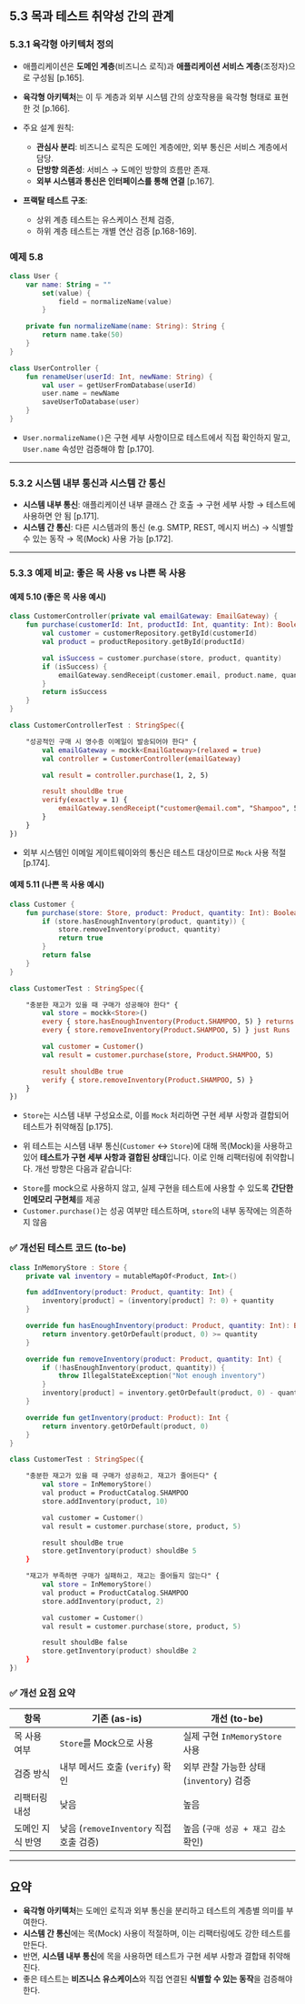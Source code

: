 ## 5.3 목과 테스트 취약성 간의 관계

### 5.3.1 육각형 아키텍처 정의

* 애플리케이션은 **도메인 계층**(비즈니스 로직)과 **애플리케이션 서비스 계층**(조정자)으로 구성됨 \[p.165].
* **육각형 아키텍처**는 이 두 계층과 외부 시스템 간의 상호작용을 육각형 형태로 표현한 것 \[p.166].
* 주요 설계 원칙:

  * **관심사 분리**: 비즈니스 로직은 도메인 계층에만, 외부 통신은 서비스 계층에서 담당.
  * **단방향 의존성**: 서비스 → 도메인 방향의 흐름만 존재.
  * **외부 시스템과 통신은 인터페이스를 통해 연결** \[p.167].
* **프랙탈 테스트 구조**:

  * 상위 계층 테스트는 유스케이스 전체 검증,
  * 하위 계층 테스트는 개별 연산 검증 \[p.168-169].

### 예제 5.8

```kotlin
class User {
    var name: String = ""
        set(value) {
            field = normalizeName(value)
        }

    private fun normalizeName(name: String): String {
        return name.take(50)
    }
}

class UserController {
    fun renameUser(userId: Int, newName: String) {
        val user = getUserFromDatabase(userId)
        user.name = newName
        saveUserToDatabase(user)
    }
}
```

* `User.normalizeName()`은 구현 세부 사항이므로 테스트에서 직접 확인하지 말고, `User.name` 속성만 검증해야 함 \[p.170].

---

### 5.3.2 시스템 내부 통신과 시스템 간 통신

* **시스템 내부 통신**: 애플리케이션 내부 클래스 간 호출 → 구현 세부 사항 → 테스트에 사용하면 안 됨 \[p.171].
* **시스템 간 통신**: 다른 시스템과의 통신 (e.g. SMTP, REST, 메시지 버스) → 식별할 수 있는 동작 → 목(Mock) 사용 가능 \[p.172].

---

### 5.3.3 예제 비교: 좋은 목 사용 vs 나쁜 목 사용

#### 예제 5.10 (좋은 목 사용 예시)

```kotlin
class CustomerController(private val emailGateway: EmailGateway) {
    fun purchase(customerId: Int, productId: Int, quantity: Int): Boolean {
        val customer = customerRepository.getById(customerId)
        val product = productRepository.getById(productId)

        val isSuccess = customer.purchase(store, product, quantity)
        if (isSuccess) {
            emailGateway.sendReceipt(customer.email, product.name, quantity)
        }
        return isSuccess
    }
}
```

```kotlin
class CustomerControllerTest : StringSpec({

    "성공적인 구매 시 영수증 이메일이 발송되어야 한다" {
        val emailGateway = mockk<EmailGateway>(relaxed = true)
        val controller = CustomerController(emailGateway)

        val result = controller.purchase(1, 2, 5)

        result shouldBe true
        verify(exactly = 1) {
            emailGateway.sendReceipt("customer@email.com", "Shampoo", 5)
        }
    }
})
```

* 외부 시스템인 이메일 게이트웨이와의 통신은 테스트 대상이므로 `Mock` 사용 적절 \[p.174].

#### 예제 5.11 (나쁜 목 사용 예시)

```kotlin
class Customer {
    fun purchase(store: Store, product: Product, quantity: Int): Boolean {
        if (store.hasEnoughInventory(product, quantity)) {
            store.removeInventory(product, quantity)
            return true
        }
        return false
    }
}
```

```kotlin
class CustomerTest : StringSpec({

    "충분한 재고가 있을 때 구매가 성공해야 한다" {
        val store = mockk<Store>()
        every { store.hasEnoughInventory(Product.SHAMPOO, 5) } returns true
        every { store.removeInventory(Product.SHAMPOO, 5) } just Runs

        val customer = Customer()
        val result = customer.purchase(store, Product.SHAMPOO, 5)

        result shouldBe true
        verify { store.removeInventory(Product.SHAMPOO, 5) }
    }
})
```

* `Store`는 시스템 내부 구성요소로, 이를 `Mock` 처리하면 구현 세부 사항과 결합되어 테스트가 취약해짐 \[p.175].

- 위 테스트는 시스템 내부 통신(`Customer` ↔ `Store`)에 대해 목(Mock)을 사용하고 있어 **테스트가 구현 세부 사항과 결합된 상태**입니다. 이로 인해 리팩터링에 취약합니다.
개선 방향은 다음과 같습니다:

* `Store`를 mock으로 사용하지 않고, 실제 구현을 테스트에 사용할 수 있도록 **간단한 인메모리 구현체**를 제공
* `Customer.purchase()`는 성공 여부만 테스트하며, `store`의 내부 동작에는 의존하지 않음


### ✅ 개선된 테스트 코드 (to-be)
```kotlin
class InMemoryStore : Store {
    private val inventory = mutableMapOf<Product, Int>()

    fun addInventory(product: Product, quantity: Int) {
        inventory[product] = (inventory[product] ?: 0) + quantity
    }

    override fun hasEnoughInventory(product: Product, quantity: Int): Boolean {
        return inventory.getOrDefault(product, 0) >= quantity
    }

    override fun removeInventory(product: Product, quantity: Int) {
        if (!hasEnoughInventory(product, quantity)) {
            throw IllegalStateException("Not enough inventory")
        }
        inventory[product] = inventory.getOrDefault(product, 0) - quantity
    }

    override fun getInventory(product: Product): Int {
        return inventory.getOrDefault(product, 0)
    }
}
```


```kotlin
class CustomerTest : StringSpec({

    "충분한 재고가 있을 때 구매가 성공하고, 재고가 줄어든다" {
        val store = InMemoryStore()
        val product = ProductCatalog.SHAMPOO
        store.addInventory(product, 10)

        val customer = Customer()
        val result = customer.purchase(store, product, 5)

        result shouldBe true
        store.getInventory(product) shouldBe 5
    }

    "재고가 부족하면 구매가 실패하고, 재고는 줄어들지 않는다" {
        val store = InMemoryStore()
        val product = ProductCatalog.SHAMPOO
        store.addInventory(product, 2)

        val customer = Customer()
        val result = customer.purchase(store, product, 5)

        result shouldBe false
        store.getInventory(product) shouldBe 2
    }
})
```

### ✅ 개선 요점 요약

| 항목        | 기존 (as-is)                      | 개선 (to-be)                    |
| --------- | ------------------------------- | ----------------------------- |
| 목 사용 여부   | `Store`를 Mock으로 사용              | 실제 구현 `InMemoryStore` 사용      |
| 검증 방식     | 내부 메서드 호출 (`verify`) 확인         | 외부 관찰 가능한 상태 (`inventory`) 검증 |
| 리팩터링 내성   | 낮음                              | 높음                            |
| 도메인 지식 반영 | 낮음 (`removeInventory` 직접 호출 검증) | 높음 (`구매 성공 + 재고 감소` 확인)       |

---

## 요약

* **육각형 아키텍처**는 도메인 로직과 외부 통신을 분리하고 테스트의 계층별 의미를 부여한다.
* **시스템 간 통신**에는 목(Mock) 사용이 적절하며, 이는 리팩터링에도 강한 테스트를 만든다.
* 반면, **시스템 내부 통신**에 목을 사용하면 테스트가 구현 세부 사항과 결합돼 취약해진다.
* 좋은 테스트는 **비즈니스 유스케이스**와 직접 연결된 **식별할 수 있는 동작**을 검증해야 한다.
